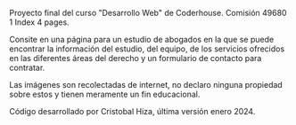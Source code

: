 Proyecto final del curso "Desarrollo Web" de Coderhouse. 
Comisión 49680
1 Index 4 pages.

Consite en una página para un estudio de abogados en la que se puede encontrar la información del estudio, 
del equipo, de los servicios ofrecidos en las diferentes áreas del derecho y un formulario de contacto para contratar.

Las imágenes son recolectadas de internet, no declaro ninguna propiedad sobre estos y tienen meramente un fin educacional.

Código desarrollado por Cristobal Hiza, última versión enero 2024.  
